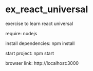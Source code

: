 # ex_react_universal
exercise to learn react universal

require: nodejs

install dependencies: npm install

start project: npm start

browser link: http://localhost:3000
